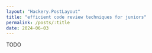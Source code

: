 ```yaml
---
layout: "Hackery.PostLayout"
title: "efficient code review techniques for juniors"
permalink: /posts/:title
date: 2024-06-03
---
```


TODO
